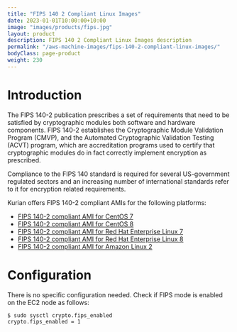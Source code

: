 ```yaml
---
title: "FIPS 140 2 Compliant Linux Images"
date: 2023-01-01T10:00:00+10:00
image: "images/products/fips.jpg"
layout: product
description: FIPS 140 2 Compliant Linux Images description
permalink: "/aws-machine-images/fips-140-2-compliant-linux-images/"
bodyClass: page-product
weight: 230
---
```


Introduction
============

The FIPS 140-2 publication prescribes a set of requirements that need to be satisfied by cryptographic modules both software and hardware components. FIPS 140-2 establishes the Cryptographic Module Validation Program (CMVP), and the Automated Cryptographic Validation Testing (ACVT) program, which are accreditation programs used to certify that cryptographic modules do in fact correctly implement encryption as prescribed.

Compliance to the FIPS 140 standard is required for several US-government regulated sectors and an increasing number of international standards refer to it for encryption related requirements.

Kurian offers FIPS 140-2 compliant AMIs for the following platforms:

*   [FIPS 140-2 compliant AMI for CentOS 7](https://aws.amazon.com/marketplace/pp/B08ZJFYHC6)
*   [FIPS 140-2 compliant AMI for CentOS 8](https://aws.amazon.com/marketplace/pp/B08ZGZC7G6)
*   [FIPS 140-2 compliant AMI for Red Hat Enterprise Linux 7](https://aws.amazon.com/marketplace/pp/B091CNCHHS)
*   [FIPS 140-2 compliant AMI for Red Hat Enterprise Linux 8](https://aws.amazon.com/marketplace/pp/B08ZJG9PKC)
*   [FIPS 140-2 compliant AMI for Amazon Linux 2](https://aws.amazon.com/marketplace/pp/B08ZJ4YQ3N)

[](https://github.com/kurianinc/ami-pub/wiki/FIPS-140-2-Compliant-Linux-Images#configuration)Configuration
==========================================================================================================

There is no specific configuration needed. Check if FIPS mode is enabled on the EC2 node as follows:

    $ sudo sysctl crypto.fips_enabled
    crypto.fips_enabled = 1
